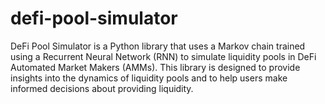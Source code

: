 # defi-pool-simulator

DeFi Pool Simulator is a Python library that uses a Markov chain trained using a Recurrent Neural Network (RNN) to simulate liquidity pools in DeFi Automated Market Makers (AMMs). This library is designed to provide insights into the dynamics of liquidity pools and to help users make informed decisions about providing liquidity.
